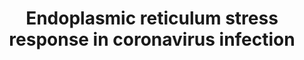 ---
annotations:
- type: Pathway Ontology
  value: disease pathway
- type: Pathway Ontology
  value: stress response pathway
- type: Disease Ontology
  value: viral infectious disease
- type: Disease Ontology
  value: severe acute respiratory syndrome
authors:
- Khanspers
- AlexanderPico
- Egonw
- MaintBot
- Fehrhart
- Andra
- Laurent
- Finterly
- Eweitz
communities:
- COVID19
description: 'This pathway model describes how the three branches of the Unfolded
  Protein Response (UPR) signaling pathway are activated and regulated during human
  coronavirus infection [DOI: 10.1146/annurev-micro-020518-115759]. During coronavirus
  infection, viral proteins are produced in large amounts in the ER, exceeding the
  ER’s protein folding capacity and leading to large amounts of unfolded proteins.
  This results in ER stress and activation of the UPR through transmembrane sensors
  PERK, IRE1 and ATF6. Pathways activation occurs when the protein chaperone GRP78
  (HSPA5) dissociates from the PERK/IRE1/ATF6 to bind unfolded proteins, which leads
  to oligomerization, autophosphorylation and activation [DOI: 10.1107/S0907444911006445].
  Activated PERK inactivates eIF2α by phosphorylation, leading to a decrease in overall
  protein synthesis. eIF2α can also be phosphorylated by several other kinases (HRI,
  GCN2, PKR). PKR activation is shown to be suppressed by coronavirus nsp15 and dsRNA-binding
  activity of MERS-CoV protein 4a. Activated IRE1 (ERN1) has multiple downstream effects.
  The IRE1 RNase domain is involved in unconventional splicing of XBP1, creating XBP1S
  which induces expression of protein folding genes. The RNase domain can also break
  down mRNAs (IRE1-dependent mRNA decay, RIDD), helping to establish ER homeostasis.
  Finally, the kinase activity of IRE1 also activates a signaling cascade that leads
  to the JNK pathway, triggering apoptosis. It is thought that the SARS-CoV E protein
  suppresses activation of the IRE1 pathway and SARS-CoV-induced apoptosis [10.1371/journal.ppat.1002315].  Activated
  ATF6 is translocated to Golgi and cleaved [DOI: 10.1016/s1097-2765(00)00133-7] to
  release ATF6-p50, a transcription factor that induces the expression of protein
  chaperone genes as well as CHOP and XBP1. There is evidence that SARS-CoV infection
  inhibits ATF6 cleavage [10.1016/j.virol.2009.02.021].'
last-edited: 2021-06-05
organisms:
- Homo sapiens
redirect_from:
- /index.php/Pathway:WP4861
- /instance/WP4861
schema-jsonld:
- '@context': https://schema.org/
  '@id': https://wikipathways.github.io/pathways/WP4861.html
  '@type': Dataset
  creator:
    '@type': Organization
    name: WikiPathways
  description: 'This pathway model describes how the three branches of the Unfolded
    Protein Response (UPR) signaling pathway are activated and regulated during human
    coronavirus infection [DOI: 10.1146/annurev-micro-020518-115759]. During coronavirus
    infection, viral proteins are produced in large amounts in the ER, exceeding the
    ER’s protein folding capacity and leading to large amounts of unfolded proteins.
    This results in ER stress and activation of the UPR through transmembrane sensors
    PERK, IRE1 and ATF6. Pathways activation occurs when the protein chaperone GRP78
    (HSPA5) dissociates from the PERK/IRE1/ATF6 to bind unfolded proteins, which leads
    to oligomerization, autophosphorylation and activation [DOI: 10.1107/S0907444911006445].
    Activated PERK inactivates eIF2α by phosphorylation, leading to a decrease in
    overall protein synthesis. eIF2α can also be phosphorylated by several other kinases
    (HRI, GCN2, PKR). PKR activation is shown to be suppressed by coronavirus nsp15
    and dsRNA-binding activity of MERS-CoV protein 4a. Activated IRE1 (ERN1) has multiple
    downstream effects. The IRE1 RNase domain is involved in unconventional splicing
    of XBP1, creating XBP1S which induces expression of protein folding genes. The
    RNase domain can also break down mRNAs (IRE1-dependent mRNA decay, RIDD), helping
    to establish ER homeostasis. Finally, the kinase activity of IRE1 also activates
    a signaling cascade that leads to the JNK pathway, triggering apoptosis. It is
    thought that the SARS-CoV E protein suppresses activation of the IRE1 pathway
    and SARS-CoV-induced apoptosis [10.1371/journal.ppat.1002315].  Activated ATF6
    is translocated to Golgi and cleaved [DOI: 10.1016/s1097-2765(00)00133-7] to release
    ATF6-p50, a transcription factor that induces the expression of protein chaperone
    genes as well as CHOP and XBP1. There is evidence that SARS-CoV infection inhibits
    ATF6 cleavage [10.1016/j.virol.2009.02.021].'
  keywords:
  - ER protein chaperones
  - SARS E
  - CHOP
  - PPP1R3A
  - Apoptosis
  - PPP1R3C
  - PPP1R3F
  - PPP1CA
  - PPP1CC
  - ERN1
  - PPP1R1C
  - PPP1R15B
  - ER-associated
  - CRE
  - SARS, IBV infection
  - MHV, IBV infection
  - mRNA
  - SARS, OC43,
  - PPP1R1A
  - PPP1R1B
  - Antioxidant response
  - PKR
  - CCAAT enhancer binding protein
  - PPP1R16A
  - Lipid biosynthesis
  - PPP1R12B
  - cAMP response element
  - MAPK8
  - ER-associated degradation
  - HRI
  - S2P
  - PERK
  - ATF4
  - PPP1R13B
  - translation
  - RIDD
  - EIF2A
  - PPP1R12C
  - PPP1R14B
  - ATF6
  - GADD34
  - XBP1u
  - C/EBP
  - Amino acid synthesis
  - PPP1R3B
  - PPP1CB
  - MERS 4a
  - PPP1R14D
  - GCN2
  - PPP1R8
  - PPP1R14A
  - PPP1R3D
  - nsp15
  - PPP1R10
  - PP1
  - ATF6-p50
  - PPP1R14C
  - dsRNA
  - SARS 8ab
  - PPP1R11
  - PPP1R16B
  - PPP1R3E
  - PPP1R7
  - PPP1R3G
  - S
  - PPP1R15A
  - PPP1R12A
  - Global protein
  - PPP1R9B
  - PPP1R9A
  - XBP1
  - HSPA5
  - S1P
  - PPP1R2
  - BCL2
  license: CC0
  name: Endoplasmic reticulum stress response in coronavirus infection
seo: CreativeWork
title: Endoplasmic reticulum stress response in coronavirus infection
wpid: WP4861
---